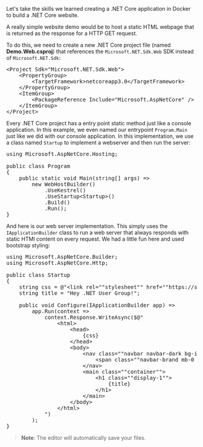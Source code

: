 Let's take the skills we learned creating a .NET Core application in Docker to build a .NET Core website.

A really simple website demo would be to host a static HTML webpage that is returned as the response for a HTTP GET request.

To do this, we need to create a new .NET Core project file (named **Demo.Web.csproj**) that references the ``Microsoft.NET.Sdk.Web`` SDK instead of ``Microsoft.NET.Sdk``:

<pre class="file" data-filename="Demo.Web.csproj" data-target="replace">
&lt;Project Sdk="Microsoft.NET.Sdk.Web"&gt;
    &lt;PropertyGroup&gt;
        &lt;TargetFramework&gt;netcoreapp3.0&lt;/TargetFramework&gt;
    &lt;/PropertyGroup&gt;
    &lt;ItemGroup&gt;
        &lt;PackageReference Include="Microsoft.AspNetCore" /&gt;
    &lt;/ItemGroup&gt;
&lt;/Project&gt;
</pre>

Every .NET Core project has a entry point static method just like a console application. In this example, we even named our entrypoint ``Program.Main`` just like we did with our console application. In this implementation, we use a class named ``Startup`` to implement a webserver and then run the server:

<pre class="file" data-filename="Program.cs" data-target="replace">
using Microsoft.AspNetCore.Hosting;

public class Program
{
    public static void Main(string[] args) =&gt;
        new WebHostBuilder()
            .UseKestrel()
            .UseStartup&lt;Startup&gt;()
            .Build()
            .Run();
}
</pre>

And here is our web server implementation. This simply uses the ``IApplicationBuilder`` class to run a web server that always responds with static HTMl content on every request. We had a little fun here and used bootstrap styling:

<pre class="file" data-filename="Startup.cs" data-target="replace">
using Microsoft.AspNetCore.Builder;
using Microsoft.AspNetCore.Http;

public class Startup
{
    string css = @"&lt;link rel=""stylesheet"" href=""https://stackpath.bootstrapcdn.com/bootstrap/4.3.1/css/bootstrap.min.css""&gt;";
    string title = "Hey .NET User Group!";

    public void Configure(IApplicationBuilder app) =&gt;
        app.Run(context =&gt;
            context.Response.WriteAsync($@"
                &lt;html&gt;
                    &lt;head&gt;
                        {css}
                    &lt;/head&gt;
                    &lt;body&gt;
                        &lt;nav class=""navbar navbar-dark bg-info mb-4""&gt;
                            &lt;span class=""navbar-brand mb-0 h1""&gt;.NET Core on Docker&lt;/span&gt;
                        &lt;/nav&gt;
                        &lt;main class=""container""&gt;                        
                            &lt;h1 class=""display-1""&gt;
                                {title}
                            &lt;/h1&gt;
                        &lt;/main&gt;
                    &lt;/body&gt;
                &lt;/html&gt;
            ")
        );
}
</pre>

> **Note**: The editor will automatically save your files.
